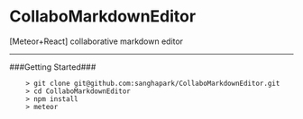 # CollaboMarkdownEditor
[Meteor+React] collaborative markdown editor 

---

###Getting Started###

```
	> git clone git@github.com:sanghapark/CollaboMarkdownEditor.git
	> cd CollaboMarkdownEditor
	> npm install
	> meteor
```

